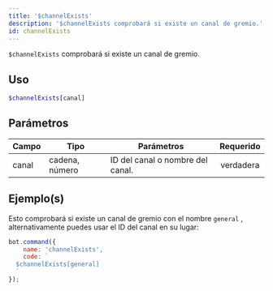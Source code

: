```yaml
---
title: '$channelExists'
description: '$channelExists comprobará si existe un canal de gremio.'
id: channelExists
---
```


`$channelExists` comprobará si existe un canal de gremio.

## Uso

```php
$channelExists[canal]
```

## Parámetros

| Campo | Tipo           | Parámetros                       | Requerido |
| ----- | -------------- | -------------------------------- |:---------:|
| canal | cadena, número | ID del canal o nombre del canal. | verdadera |

## Ejemplo(s)

Esto comprobará si existe un canal de gremio con el nombre `general` , alternativamente puedes usar el ID del canal en su lugar:

```javascript
bot.command({
    name: 'channelExists',
    code: `
  $channelExists[general]
  `
});
```
